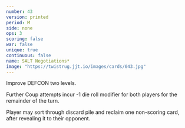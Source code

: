 ```yaml
---
number: 43
version: printed
period: M
side: none
ops: 3
scoring: false
war: false
unique: true
continuous: false
name: SALT Negotiations*
image: "https://twistrug.jjt.io/images/cards/043.jpg"
---
```

Improve DEFCON two levels.

Further Coup attempts incur -1 die roll modifier for both players for the remainder of the turn.

Player may sort through discard pile and reclaim one non-scoring card, after revealing it to their opponent.
